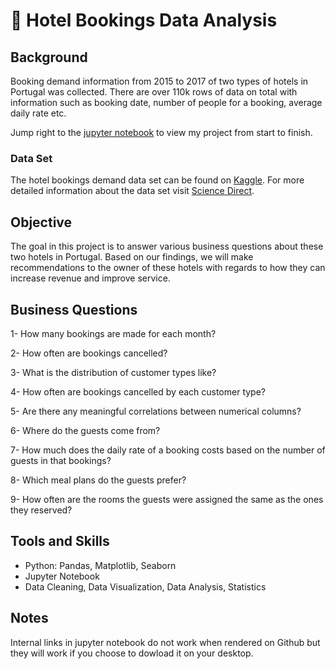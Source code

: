 # :hotel: Hotel Bookings Data Analysis

## Background
Booking demand information from 2015 to 2017 of two types of hotels in Portugal was collected. There are over 110k rows of data on total with information such as booking date, number of people for a booking, average daily rate etc.  

Jump right to the [jupyter notebook](https://github.com/audreypar/Hotel_Bookings_Data_Analysis/blob/main/Hotel_Bookings.ipynb) to view my project from start to finish.

### Data Set  
The hotel bookings demand data set can be found on [Kaggle](https://www.kaggle.com/datasets/jessemostipak/hotel-booking-demand?resource=download). For more detailed information about the data set visit [Science Direct](https://www.sciencedirect.com/science/article/pii/S2352340918315191?via%3Dihub).

## Objective
The goal in this project is to answer various business questions about these two hotels in Portugal. Based on our findings, we will make recommendations to the owner of these hotels with regards to how they can increase revenue and improve service.

## Business Questions  

1- How many bookings are made for each month?

2- How often are bookings cancelled?

3- What is the distribution of customer types like?

4- How often are bookings cancelled by each customer type?

5- Are there any meaningful correlations between numerical columns?

6- Where do the guests come from?

7- How much does the daily rate of a booking costs based on the number of guests in that bookings?

8- Which meal plans do the guests prefer?

9- How often are the rooms the guests were assigned the same as the ones they reserved?  

## Tools and Skills
 - Python: Pandas, Matplotlib, Seaborn  
 - Jupyter Notebook
 - Data Cleaning, Data Visualization, Data Analysis, Statistics 
 
 ## Notes  
 Internal links in jupyter notebook do not work when rendered on Github but they will work if you choose to dowload it on your desktop.
